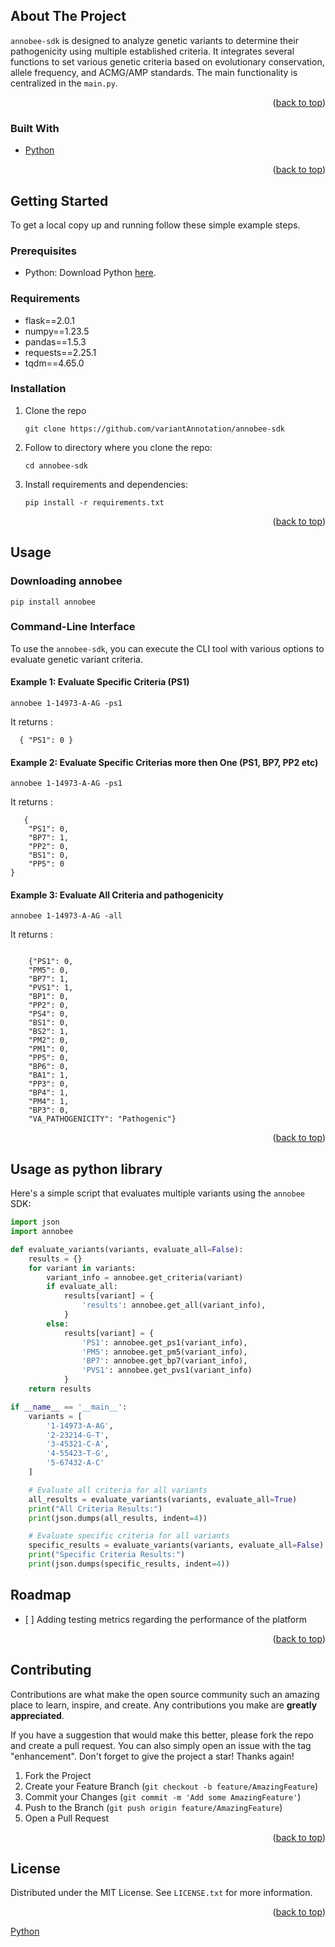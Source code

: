 <!-- Improved compatibility of back to top link: See: https://github.com/othneildrew/Best-README-Template/pull/73 -->
<a name="readme-top"></a>
<!--
*** Thanks for checking out the Best-README-Template. If you have a suggestion
*** that would make this better, please fork the repo and create a pull request
*** or simply open an issue with the tag "enhancement".
*** Don't forget to give the project a star!
*** Thanks again! Now go create something AMAZING! :D
-->



<!-- PROJECT SHIELDS -->
<!--
*** I'm using markdown "reference style" links for readability.
*** Reference links are enclosed in brackets [ ] instead of parentheses ( ).
*** See the bottom of this document for the declaration of the reference variables
*** for contributors-url, forks-url, etc. This is an optional, concise syntax you may use.
*** https://www.markdownguide.org/basic-syntax/#reference-style-links
-->

<!-- ABOUT THE PROJECT -->
<h2>About The Project</h2>
<p>
    <code>annobee-sdk</code> is designed to analyze genetic variants to determine their pathogenicity using multiple established criteria. It integrates several functions to set various genetic criteria based on evolutionary conservation, allele frequency, and ACMG/AMP standards. The main functionality is centralized in the <code>main.py</code>.
</p>

<p align="right">(<a href="#readme-top">back to top</a>)</p>

<h3>Built With</h3>

<ul>
    <li><a href="https://www.python.org/">Python</a></li>
</ul>

<p align="right">(<a href="#readme-top">back to top</a>)</p>


<!-- GETTING STARTED -->
<h2>Getting Started</h2>

<p>To get a local copy up and running follow these simple example steps.</p>

<h3>Prerequisites</h3>

<ul>
    <li>Python: Download Python <a href="https://www.python.org/downloads/">here</a>.</li>
</ul>

<h3>Requirements</h3>

<ul>
    <li>flask==2.0.1</li>
    <li>numpy==1.23.5</li>
    <li>pandas==1.5.3</li>
    <li>requests==2.25.1</li>
    <li>tqdm==4.65.0</li>
</ul>

<h3>Installation</h3>

<ol>
    <li>Clone the repo
        <pre><code>git clone https://github.com/variantAnnotation/annobee-sdk </code></pre>
    </li>
    <li>Follow to directory where you clone the repo:
        <pre><code>cd annobee-sdk</code></pre>
    </li>
    <li>Install requirements and dependencies:
        <pre><code>pip install -r requirements.txt</code></pre>
    </li>
</ol>

<p align="right">(<a href="#readme-top">back to top</a>)</p>



<!-- USAGE EXAMPLES -->
<h2>Usage</h2>

<h3> Downloading annobee</h3>
<pre><code>pip install annobee</code></pre>

<h3>Command-Line Interface</h3>

<p>To use the <code>annobee-sdk</code>, you can execute the CLI tool with various options to evaluate genetic variant criteria.</p>

<h4> </4>

<h4>Example 1: Evaluate Specific Criteria (PS1)</h4>
<pre><code>annobee 1-14973-A-AG -ps1</code></pre>
<p> It returns : </p>
<pre><code>  { "PS1": 0 }</code></pre>

<h4>Example 2: Evaluate Specific Criterias more then One (PS1, BP7, PP2 etc)</h4>
<pre><code>annobee 1-14973-A-AG -ps1</code></pre>
<p> It returns : </p>
<pre><code>   {
    "PS1": 0,
    "BP7": 1,
    "PP2": 0,
    "BS1": 0,
    "PP5": 0
} </code></pre>

<h4>Example 3: Evaluate All Criteria and pathogenicity</h4>
<pre><code>annobee 1-14973-A-AG -all</code></pre>
<p> It returns : </p>
<pre><code>
    {"PS1": 0,
    "PM5": 0,
    "BP7": 1,
    "PVS1": 1,
    "BP1": 0,
    "PP2": 0,
    "PS4": 0,
    "BS1": 0,
    "BS2": 1,
    "PM2": 0,
    "PM1": 0,
    "PP5": 0,
    "BP6": 0,
    "BA1": 1,
    "PP3": 0,
    "BP4": 1,
    "PM4": 1,
    "BP3": 0,
    "VA_PATHOGENICITY": "Pathogenic"}
</code></pre>

<p align="right">(<a href="#readme-top">back to top</a>)</p>

<h2>Usage as python library</h2>

Here's a simple script that evaluates multiple variants using the `annobee` SDK:

```python
import json
import annobee

def evaluate_variants(variants, evaluate_all=False):
    results = {}
    for variant in variants:
        variant_info = annobee.get_criteria(variant)
        if evaluate_all:
            results[variant] = {
                'results': annobee.get_all(variant_info),
            }
        else:
            results[variant] = {
                'PS1': annobee.get_ps1(variant_info),
                'PM5': annobee.get_pm5(variant_info),
                'BP7': annobee.get_bp7(variant_info),
                'PVS1': annobee.get_pvs1(variant_info)
            }
    return results

if __name__ == '__main__':
    variants = [
        '1-14973-A-AG',
        '2-23214-G-T',
        '3-45321-C-A',
        '4-55423-T-G',
        '5-67432-A-C'
    ]

    # Evaluate all criteria for all variants
    all_results = evaluate_variants(variants, evaluate_all=True)
    print("All Criteria Results:")
    print(json.dumps(all_results, indent=4))

    # Evaluate specific criteria for all variants
    specific_results = evaluate_variants(variants, evaluate_all=False)
    print("Specific Criteria Results:")
    print(json.dumps(specific_results, indent=4))
```



<!-- ROADMAP -->
<h2>Roadmap</h2>

<ul>
    <li>[ ] Adding testing metrics regarding the performance of the platform</li>
</ul>

<p align="right">(<a href="#readme-top">back to top</a>)</p>



<!-- CONTRIBUTING -->
<h2>Contributing</h2>

<p>Contributions are what make the open source community such an amazing place to learn, inspire, and create. Any contributions you make are <strong>greatly appreciated</strong>.</p>

<p>If you have a suggestion that would make this better, please fork the repo and create a pull request. You can also simply open an issue with the tag "enhancement". Don't forget to give the project a star! Thanks again!</p>

<ol>
    <li>Fork the Project</li>
    <li>Create your Feature Branch (<code>git checkout -b feature/AmazingFeature</code>)</li>
    <li>Commit your Changes (<code>git commit -m 'Add some AmazingFeature'</code>)</li>
    <li>Push to the Branch (<code>git push origin feature/AmazingFeature</code>)</li>
    <li>Open a Pull Request</li>
</ol>

<p align="right">(<a href="#readme-top">back to top</a>)</p>



<!-- LICENSE -->
<h2>License</h2>

<p>Distributed under the MIT License. See <code>LICENSE.txt</code> for more information.</p>

<p align="right">(<a href="#readme-top">back to top</a>)</p>



<!-- MARKDOWN LINKS & IMAGES -->
<!-- https://www.markdownguide.org/basic-syntax/#reference-style-links -->
<a href="https://www.python.org/">Python</a>
